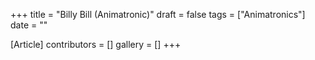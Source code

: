 +++
title = "Billy Bill (Animatronic)"
draft = false
tags = ["Animatronics"]
date = ""

[Article]
contributors = []
gallery = []
+++